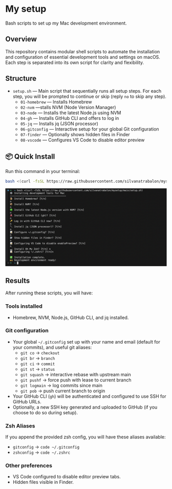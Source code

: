 # My setup

Bash scripts to set up my Mac development environment.

## Overview
This repository contains modular shell scripts to automate the installation and configuration of essential development tools and settings on macOS. Each step is separated into its own script for clarity and flexibility.

## Structure
- `setup.sh` — Main script that sequentially runs all setup steps. For each step, you will be prompted to continue or skip (reply `no` to skip any step).
  - `01-homebrew` — Installs Homebrew
  - `02-nvm` —stalls NVM (Node Version Manager)
  - `03-node` — Installs the latest Node.js using NVM
  - `04-gh` — Installs GitHub CLI and offers to log in
  - `05-jq` — Installs jq (JSON processor)
  - `06-gitconfig` — Interactive setup for your global Git configuration
  - `07-finder` — Optionally shows hidden files in Finder
  - `08-vscode` — Configures VS Code to disable editor preview

## 📦 Quick Install

Run this command in your terminal:

```bash
bash <(curl -fsSL https://raw.githubusercontent.com/silvanatrabalon/mysetup/main/setup.sh)
```

![Terminal execution of setup](img/example.png)


## Results
After running these scripts, you will have:

### Tools installed
- Homebrew, NVM, Node.js, GitHub CLI, and jq installed.

### Git configuration
- Your global `~/.gitconfig` set up with your name and email (default for your commits), and useful git aliases:
  - `git co` → `checkout`
  - `git br` → `branch`
  - `git ci` → `commit`
  - `git st` → `status`
  - `git squash` → interactive rebase with upstream main
  - `git pushf` → force push with lease to current branch
  - `git logmain` → log commits since main
  - `git pob` → push current branch to origin
- Your GitHub CLI (`gh`) will be authenticated and configured to use SSH for GitHub URLs.
- Optionally, a new SSH key generated and uploaded to GitHub (if you choose to do so during setup).

### Zsh Aliases
If you append the provided zsh config, you will have these aliases available:
- `gitconfig` → `code ~/.gitconfig`
- `zshconfig` → `code ~/.zshrc`

### Other preferences
- VS Code configured to disable editor preview tabs.
- Hidden files visible in Finder.

